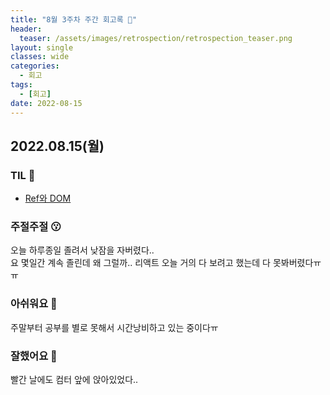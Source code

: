 ```yaml
---
title: "8월 3주차 주간 회고록 🙂"
header:
  teaser: /assets/images/retrospection/retrospection_teaser.png
layout: single
classes: wide
categories:
  - 회고
tags:
  - [회고]
date: 2022-08-15
---
```


## 2022.08.15(월)

### TIL 🧐

- [Ref와 DOM](https://ko.reactjs.org/docs/refs-and-the-dom.html)

### 주절주절 😗

오늘 하루종일 졸려서 낮잠을 자버렸다..  
요 몇일간 계속 졸린데 왜 그럴까.. 리액트 오늘 거의 다 보려고 했는데 다 못봐버렸다ㅠㅠ

### 아쉬워요 🙁

주말부터 공부를 별로 못해서 시간낭비하고 있는 중이다ㅠ

### 잘했어요 🙂

빨간 날에도 컴터 앞에 앉아있었다..

